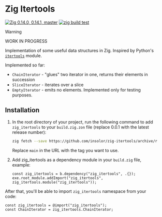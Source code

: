 # Zig Itertools

[![Zig 0.14.0, 0.14.1, master](https://img.shields.io/badge/Zig-0.14.0%20%7C%200.14.1%20%7C%20master-color?logo=zig&color=%23f3ab20)](https://github.com/ziglang/zig) <!-- see zig tag examples at https://github.com/KurtWagner/what-the-zig -->
[![zig build test](https://github.com/insolor/zig-collections/actions/workflows/zig-build-test.yml/badge.svg)](https://github.com/insolor/zig-collections/actions/workflows/zig-build-test.yml)

> [!WARNING]  
> WORK IN PROGRESS

Implementation of some useful data structures in Zig. Inspired by Python's [`itertools`](https://docs.python.org/3/library/itertools.html) module.

Implemented so far:

- `ChainIterator` - "glues" two iterator in one, returns their elements in succession
- `SliceIterator` - iterates over a slice
- `EmptyIterator` - emits no elements. Implemented only for testing purposes.

## Installation

1. In the root directory of your project, run the following command to add `zig_itertools` to your `build.zig.zon` file (replace 0.0.1 with the latest release number):

    ```bash
    zig fetch --save https://github.com/insolor/zig-itertools/archive/refs/tags/0.0.1.zip
    ```

    Replace `main` in the URL with the tag you want to use.

2. Add zig_itertools as a dependency module in your `build.zig` file, example:

    ```zig
    const zig_itertools = b.dependency("zig_itertools", .{});
    exe.root_module.addImport("zig_itertools", zig_itertools.module("zig_itertools"));
    ```

After that, you'll be able to import `zig_itertools` namespace from your code:

```zig
const zig_itertools = @import("zig_itertools");
const ChainIterator = zig_itertools.ChainIterator;
```
